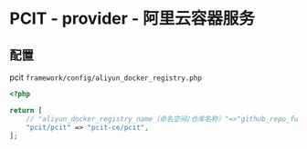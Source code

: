 # PCIT - provider - 阿里云容器服务

## 配置

pcit `framework/config/aliyun_docker_registry.php`

```php
<?php

return [
    // "aliyun_docker_registry_name（命名空间/仓库名称）"=>"github_repo_full_name",
    "pcit/pcit" => "pcit-ce/pcit",
];
```

